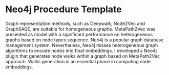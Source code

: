 # Neo4j Procedure Template

Graph representation methods, such as Deepwalk, Node2Vec and GraphSAGE, are suitable for homogeneous graphs. MetaPath2Vec was presented as model with a significant performance on heterogeneous graphs based on node types sequence. Neo4j is a popular graph database management system. Nevertheless, Neo4j misses heterogeneous graph algorithms to encode nodes into float embeddings. I developed a Neo4j plugin that generates node walks within a graph based on MetaPath2Vec approach. Walks generation is an essential phase in computing node embeddings.
